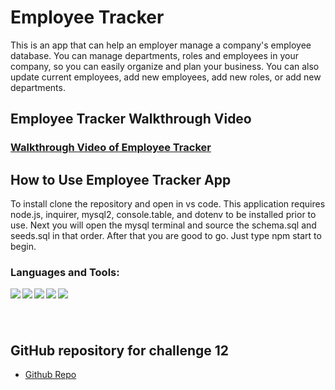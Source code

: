 # Employee Tracker

This is an app that can help an employer manage a company's employee database. You can manage departments, roles and employees in your company, so you can easily organize and plan your business. You can also update current employees, add new employees, add new roles, or add new departments.

## Employee Tracker Walkthrough Video

### [Walkthrough Video of Employee Tracker](https://drive.google.com/file/d/1euB4tdo_mtLlgq421n7AiIGQiQcfiCx1/view?usp=sharing)

## How to Use Employee Tracker App

To install clone the repository and open in vs code. This application requires node.js, inquirer, mysql2, console.table, and dotenv to be installed prior to use. Next you will open the mysql terminal and source the schema.sql and seeds.sql in that order. After that you are good to go. Just type npm start to begin.

### Languages and Tools:

<img align="left" src="https://img.shields.io/badge/JavaScript-323330?style=for-the-badge&logo=javascript&logoColor=F7DF1E" />

<img align="left" src="https://img.shields.io/badge/VSCode-0078D4?style=for-the-badge&logo=visual%20studio%20code&logoColor=white" />

<img align="left" src="https://img.shields.io/badge/Node.js-339933?style=for-the-badge&logo=nodedotjs&logoColor=white" />

<img align="left" src="https://img.shields.io/badge/npm-CB3837?style=for-the-badge&logo=npm&logoColor=white" />

<img align="left" src="https://img.shields.io/badge/MySQL-005C84?style=for-the-badge&logo=mysql&logoColor=white" />

# </br>

## GitHub repository for challenge 12

-   [Github Repo](https://github.com/joliver521/employee-tracker)
